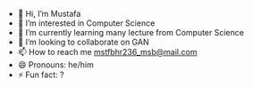 - 👋 Hi, I’m Mustafa
- 👀 I’m interested in Computer Science
- 🌱 I’m currently learning many lecture from Computer Science
- 💞️ I’m looking to collaborate on GAN
- 📫 How to reach me mstfbhr236_msb@mail.com
- 😄 Pronouns: he/him
- ⚡ Fun fact: ?

<!---
bluecheetah-bc/bluecheetah-bc is a ✨ special ✨ repository because its `README.md` (this file) appears on your GitHub profile.
You can click the Preview link to take a look at your changes.
--->
